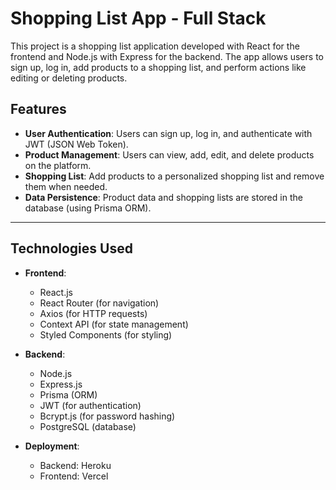 # Shopping List App - Full Stack

This project is a shopping list application developed with React for the frontend and Node.js with Express for the backend. The app allows users to sign up, log in, add products to a shopping list, and perform actions like editing or deleting products.

## Features

- **User Authentication**: Users can sign up, log in, and authenticate with JWT (JSON Web Token).
- **Product Management**: Users can view, add, edit, and delete products on the platform.
- **Shopping List**: Add products to a personalized shopping list and remove them when needed.
- **Data Persistence**: Product data and shopping lists are stored in the database (using Prisma ORM).

---

## Technologies Used

- **Frontend**:
  - React.js
  - React Router (for navigation)
  - Axios (for HTTP requests)
  - Context API (for state management)
  - Styled Components (for styling)

- **Backend**:
  - Node.js
  - Express.js
  - Prisma (ORM)
  - JWT (for authentication)
  - Bcrypt.js (for password hashing)
  - PostgreSQL (database)

- **Deployment**:
  - Backend: Heroku
  - Frontend: Vercel
